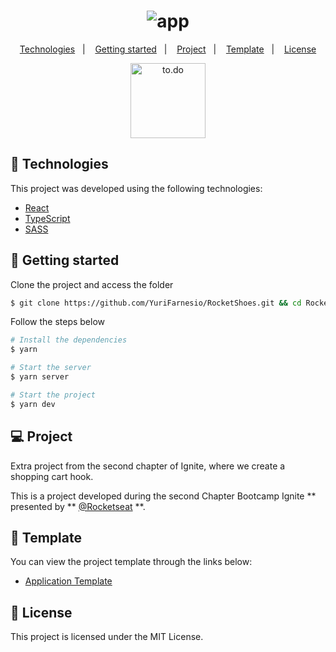 <h1 align="center">
    <img alt="app" src="https://user-images.githubusercontent.com/45167583/142959054-b0cca410-b7d5-4be3-bce0-8a3d5045774f.gif" />
</h1>

<p align="center">
  <a href="#-technologies">Technologies</a>&nbsp;&nbsp;&nbsp;|&nbsp;&nbsp;&nbsp;
  <a href="#-getting-started">Getting started</a>&nbsp;&nbsp;&nbsp;|&nbsp;&nbsp;&nbsp;
  <a href="#-project">Project</a>&nbsp;&nbsp;&nbsp;|&nbsp;&nbsp;&nbsp;
  <a href="#-template">Template</a>&nbsp;&nbsp;&nbsp;|&nbsp;&nbsp;&nbsp;
  <a href="#-license">License</a>
</p>

<p align="center">
  <img alt="to.do" src="https://user-images.githubusercontent.com/45167583/142959320-88c1a6de-4a6b-482f-91ec-1b248cee7d1c.png" width="120px">
</p>

## 🧪 Technologies

This project was developed using the following technologies:

- [React](https://reactjs.org)
- [TypeScript](https://www.typescriptlang.org/)
- [SASS](https://sass-lang.com/)

## 🚀 Getting started

Clone the project and access the folder

```bash
$ git clone https://github.com/YuriFarnesio/RocketShoes.git && cd RocketShoes
```

Follow the steps below

```bash
# Install the dependencies
$ yarn

# Start the server
$ yarn server

# Start the project
$ yarn dev
```

## 💻 Project

Extra project from the second chapter of Ignite, where we create a shopping cart hook.

This is a project developed during the second Chapter Bootcamp Ignite ** presented by ** [@Rocketseat](https://github.com/Rocketseat) \*\*.

## 🔖 Template

You can view the project template through the links below:

- [Application Template](https://github.com/rocketseat-education/ignite-template-reactjs-criando-um-hook-de-carrinho-de-compras)

## 📝 License

This project is licensed under the MIT License.
